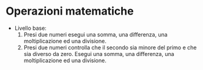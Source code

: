 # Operazioni matematiche

- Livello base:
    1. Presi due numeri esegui una somma, una differenza, una moltiplicazione ed una divisione.
    2. Presi due numeri controlla che il secondo sia minore del primo e che sia diverso da zero. Esegui una somma, una differenza, una moltiplicazione ed una divisione.